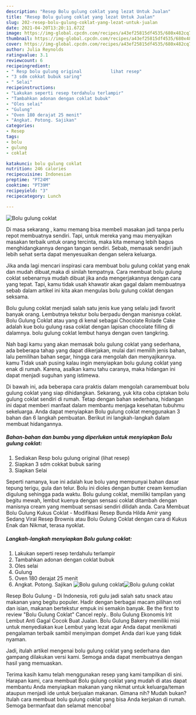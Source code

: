 ```yaml
---
description: "Resep Bolu gulung coklat yang lezat Untuk Jualan"
title: "Resep Bolu gulung coklat yang lezat Untuk Jualan"
slug: 202-resep-bolu-gulung-coklat-yang-lezat-untuk-jualan
date: 2021-04-20T13:20:11.672Z
image: https://img-global.cpcdn.com/recipes/a43ef25815df4535/680x482cq70/bolu-gulung-coklat-foto-resep-utama.jpg
thumbnail: https://img-global.cpcdn.com/recipes/a43ef25815df4535/680x482cq70/bolu-gulung-coklat-foto-resep-utama.jpg
cover: https://img-global.cpcdn.com/recipes/a43ef25815df4535/680x482cq70/bolu-gulung-coklat-foto-resep-utama.jpg
author: Julia Reynolds
ratingvalue: 3.1
reviewcount: 6
recipeingredient:
- " Resp bolu gulung original           lihat resep"
- "3 sdm cokkat bubuk saring"
- " Selai"
recipeinstructions:
- "Lakukan seperti resep terdahulu terlampir"
- "Tambahkan adonan dengan coklat bubuk"
- "Oles selai"
- "Gulung"
- "Oven 180 derajat 25 menit"
- "Angkat. Potong. Sajikan"
categories:
- Resep
tags:
- bolu
- gulung
- coklat

katakunci: bolu gulung coklat 
nutrition: 246 calories
recipecuisine: Indonesian
preptime: "PT24M"
cooktime: "PT39M"
recipeyield: "3"
recipecategory: Lunch

---
```



![Bolu gulung coklat](https://img-global.cpcdn.com/recipes/a43ef25815df4535/680x482cq70/bolu-gulung-coklat-foto-resep-utama.jpg)

Di masa  sekarang , kamu memang bisa membeli masakan jadi tanpa perlu repot membuatnya sendiri. Tapi, untuk mereka yang mau menyajikan masakan terbaik untuk orang tercinta, maka kita memang lebih bagus menghidangkannya dengan tangan sendiri. Sebab, memasak sendiri jauh lebih sehat serta dapat menyesuaikan dengan selera keluarga.

Jika anda lagi mencari inspirasi cara membuat bolu gulung coklat yang enak dan mudah dibuat,maka di sinilah tempatnya. Cara membuat bolu gulung coklat  sebenarnya mudah dibuat jika anda mengerjakannya dengan cara yang tepat. Tapi, kamu tidak usah khawatir akan gagal dalam membuatnya 
sebab dalam artikel ini kita akan mengulas bolu gulung coklat dengan seksama.  

Bolu gulung coklat menjadi salah satu jenis kue yang selalu jadi favorit banyak orang. Lembutnya tekstur bolu berpadu dengan manisnya coklat. Bolu Gulung Coklat atau yang di kenal sebagai Chocolate Rolade Cake adalah kue bolu gulung rasa coklat dengan lapisan chocolate filling di dalamnya. bolu gulung coklat lembut hanya dengan oven tangkring.

Nah bagi kamu yang akan memasak bolu gulung coklat yang sederhana, ada beberapa tahap yang dapat dikerjakan, mulai dari memilih jenis bahan, lalu pemilihan bahan segar, hingga cara mengolah dan menyajikannya. kamu Tidak usah pusing kalau ingin menyiapkan bolu gulung coklat yang enak di rumah. Karena, asalkan kamu  tahu caranya, maka hidangan ini dapat menjadi suguhan yang istimewa.

Di bawah ini, ada beberapa cara praktis  dalam mengolah caramembuat bolu gulung coklat yang siap dihidangkan. Sekarang, yuk kita coba ciptakan bolu gulung coklat sendiri di rumah. Tetap dengan bahan sederhana, hidangan ini dapat memberi manfaat dalam membantu menjaga kesehatan tubuhmu sekeluarga. Anda dapat menyiapkan Bolu gulung coklat menggunakan 3 bahan dan 6 langkah pembuatan. Berikut ini langkah-langkah dalam membuat hidangannya.

<!--inarticleads1-->

##### Bahan-bahan dan bumbu yang diperlukan untuk menyiapkan Bolu gulung coklat:

1. Sediakan  Resp bolu gulung original           (lihat resep)
1. Siapkan 3 sdm cokkat bubuk saring
1. Siapkan  Selai


Seperti namanya, kue ini adalah kue bolu yang mempunyai bahan dasar tepung terigu, gula dan telur. Bolu ini dioles dengan butter cream kemudian digulung sehingga pada waktu. Bolu gulung coklat, memiliki tampilan yang begitu mewah, lembut kuenya dengan sensasi coklat ditambah dengan manisnya cream yang membuat sensasi sendiri dilidah anda. Cara Membuat Bolu Gulung Kukus Coklat - Modifikasi Resep Bunda Hilda Amir yang Sedang Viral Resep Brownis atau Bolu Gulung Coklat dengan cara di Kukus Enak dan Nikmat, terasa nyoklat. 

<!--inarticleads2-->

##### Langkah-langkah menyiapkan Bolu gulung coklat:

1. Lakukan seperti resep terdahulu terlampir
1. Tambahkan adonan dengan coklat bubuk
1. Oles selai
1. Gulung
1. Oven 180 derajat 25 menit
1. Angkat. Potong. Sajikan
<img src="https://img-global.cpcdn.com/steps/c70e12c97733f14d/160x128cq70/bolu-gulung-coklat-langkah-memasak-6-foto.jpg" alt="Bolu gulung coklat"><img src="https://img-global.cpcdn.com/steps/072e55c2d8cd03db/160x128cq70/bolu-gulung-coklat-langkah-memasak-6-foto.jpg" alt="Bolu gulung coklat">

Resep Bolu Gulung - Di Indonesia, roti gulu jadi salah satu snack atau makanan yang begitu populer. Hadir dengan berbagai macam pilihan roti dan isian, makanan bertekstur empuk ini semakin banyak. Be the first to review &#34;Bolu Gulung Coklat&#34; Cancel reply.. Bolu Gulung Ekonomis Irit Lembut Anti Gagal Cocok Buat Jualan. Bolu Gulung Bakery memiliki misi untuk menyediakan kue Lembut yang lezat agar Anda dapat menikmati pengalaman terbaik sambil menyimpan dompet Anda dari kue yang tidak nyaman. 

Jadi, itulah artikel mengenai  bolu gulung coklat  yang sederhana dan gampang dilakukan versi kami. Semoga anda dapat membuatnya dengan hasil yang memuaskan. 

Terima kasih kamu telah menggunakan resep yang kami tampilkan di sini. Harapan kami, cara membuat  Bolu gulung coklat yang mudah di atas dapat membantu Anda menyiapkan makanan yang nikmat untuk keluarga/teman ataupun menjadi ide untuk berjualan makanan. Gimana nih? Mudah bukan? Itulah cara membuat bolu gulung coklat yang bisa Anda kerjakan di rumah. Semoga bermanfaat dan selamat mencoba!

